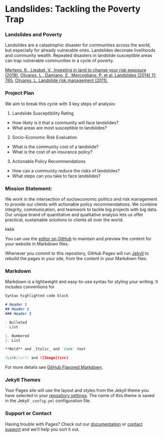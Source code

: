 # Landslides: Tackling the Poverty Trap

### Landslides and Poverty
Landslides are a catastrophic disaster for communities across the world, but especially for already vulnerable ones. Landslides decimate livelihoods and community wealth. Repeated disasters in landslide susceptible areas can trap vulnerable communities in a cycle of poverty. 

[Mertens, K., Liesbet, V., Investing in land to change your risk exposure (2018).](https://doi.org/10.1016/j.worlddev.2018.06.015)
[Olivares, L., Damiano, E., Mercogliano, P. et al. Landslides (2014) 11: 765.](https://doi.org/10.1007/s10346-013-0430-4)
[Olivares, L. Landslide risk management (2011).](http://hdl.handle.net/11591/217202)

### Project Plan
We aim to break this cycle with 3 key steps of analysis:

1. Landslide Susceptibility Rating
- How likely is it that a community will face landslides?
- What areas are most susceptible to landslides?

2. Socio-Economic Risk Evaluation
- What is the community cost of a landslide?
- What is the cost of an insurance policy?

3. Actionable Policy Recommendations
- How can a community reduce the risks of landslides?
- What steps can you take to face landslides?


### Mission Statement:
We work in the intersection of socioeconomic politics and risk management to provide our clients with actionable policy recommendations. We combine integrity, communication, and teamwork to tackle big projects with big data. Our unique brand of quantitative and qualitative analysis lets us offer practical, sustainable solutions to clients all over the world.


kkkk


You can use the [editor on GitHub](https://github.com/Edgeworth-Consulting/Landslide-Policies/edit/master/README.md) to maintain and preview the content for your website in Markdown files.

Whenever you commit to this repository, GitHub Pages will run [Jekyll](https://jekyllrb.com/) to rebuild the pages in your site, from the content in your Markdown files.

### Markdown

Markdown is a lightweight and easy-to-use syntax for styling your writing. It includes conventions for

```markdown
Syntax highlighted code block

# Header 1
## Header 2
### Header 3

- Bulleted
- List

1. Numbered
2. List

**Bold** and _Italic_ and `Code` text

[Link](url) and ![Image](src)
```

For more details see [GitHub Flavored Markdown](https://guides.github.com/features/mastering-markdown/).

### Jekyll Themes

Your Pages site will use the layout and styles from the Jekyll theme you have selected in your [repository settings](https://github.com/Edgeworth-Consulting/Landslide-Policies/settings). The name of this theme is saved in the Jekyll `_config.yml` configuration file.

### Support or Contact

Having trouble with Pages? Check out our [documentation](https://help.github.com/categories/github-pages-basics/) or [contact support](https://github.com/contact) and we’ll help you sort it out.

